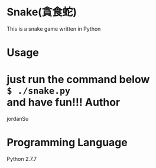 Snake(貪食蛇)
=====
This is a snake game written in Python

Usage
=====
just run the command below<br>
<code>$ ./snake.py</code><br>
and have fun!!!
Author
=====
jordanSu

Programming Language
=====
Python 2.7.7
